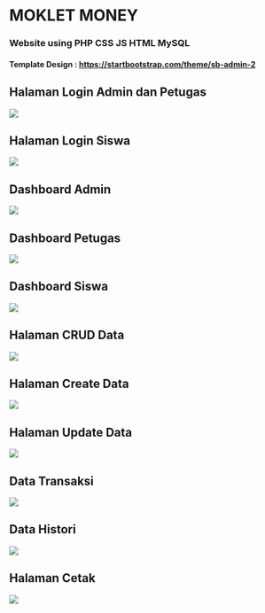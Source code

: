 <h1 align="left">MOKLET MONEY</h1>
<h3 align="left">Website using PHP CSS JS HTML MySQL</h3>
<h4 align="left">Template Design : <a href="https://startbootstrap.com/theme/sb-admin-2">https://startbootstrap.com/theme/sb-admin-2</a></h4>

<h2 align="left">Halaman Login Admin dan Petugas</h2>
<img src="https://user-images.githubusercontent.com/71278187/153734469-d045c157-e237-4ed9-90d7-ad5f1c903f85.png" />

<h2 align="left">Halaman Login Siswa</h2>
<img src="https://user-images.githubusercontent.com/71278187/153734884-58245737-58cd-4040-b303-041bff893f1c.png" />

<h2 align="left">Dashboard Admin</h2>
<img src="https://user-images.githubusercontent.com/71278187/153735162-8ed6420e-3e95-41ed-9894-c0c4b3fc2f9c.png" />

<h2 align="left">Dashboard Petugas</h2>
<img src="https://user-images.githubusercontent.com/71278187/153735055-d3e1e6f3-e35a-4453-ada0-7a043eff415a.png" />

<h2 align="left">Dashboard Siswa</h2>
<img src="https://user-images.githubusercontent.com/71278187/153735130-aaae4abd-2fdf-4571-a004-51602e2f5c78.png" />

<h2 align="left">Halaman CRUD Data</h2>
<img src="https://user-images.githubusercontent.com/71278187/153735331-0c5f2bf4-1c5f-4e09-b794-53b11e191793.png" />

<h2 align="left">Halaman Create Data</h2>
<img src="https://user-images.githubusercontent.com/71278187/153735441-73202102-1981-4174-a2e5-16751efc0139.png" />

<h2 align="left">Halaman Update Data</h2>
<img src="https://user-images.githubusercontent.com/71278187/153735571-6d1e8dd6-7ac7-4c44-9cec-b737b778de79.png" />

<h2 align="left">Data Transaksi</h2>
<img src="https://user-images.githubusercontent.com/71278187/153735734-fedb9842-f986-4e1d-b44d-2d7c82d855a2.png" />

<h2 align="left">Data Histori</h2>
<img src="https://user-images.githubusercontent.com/71278187/153735897-7e90d773-156c-4026-bbba-76ffdf8ca09e.png" />

<h2 align="left">Halaman Cetak</h2>
<img src="(https://user-images.githubusercontent.com/71278187/153735961-af7aa18d-ac6d-4727-ab68-7d13a61ca05b.png" />
